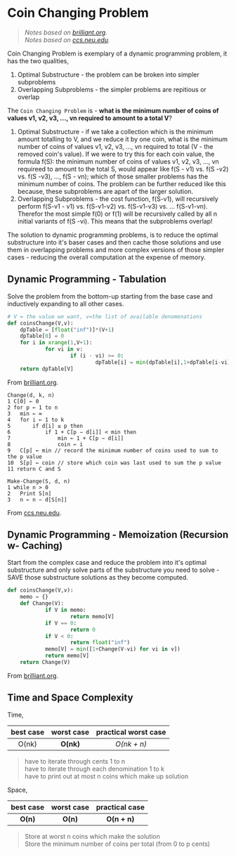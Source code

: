 # Coin Changing Problem
> _Notes based on [brilliant.org][1]._ <br>
> _Notes based on [ccs.neu.edu][2]._ <br>

Coin Changing Problem is exemplary of a dynamic programming problem, it has the two qualities,
1. Optimal Substructure - the problem can be broken into simpler subproblems
2. Overlapping Subproblems - the simpler problems are repitious or overlap

The `Coin Changing Problem` is - __what is the minimum number of coins of values v1, v2, v3, ..., vn required to amount to a total V__?
1. Optimal Substructure - if we take a collection which is the minimum amount totalling to V, and we reduce it by one coin, what is the minimum number of coins of values v1, v2, v3, ..., vn required to total (V - the removed coin's value). If we were to try this for each coin value, the formula f(S): the minimum number of coins of values v1, v2, v3, ..., vn requireed to amount to the total S, would appear like f(S - v1) vs. f(S -v2) vs. f(S -v3), ..., f(S - vn); which of those smaller problems has the minimum number of coins. The problem can be further reduced like this because, these subproblems are apart of the larger solution.
2. Overlapping Subproblems - the cost function, f(S-v1), will recursively perform f(S-v1 - v1) vs. f(S-v1-v2) vs. f(S-v1-v3) vs. ... f(S-v1-vn). Therefor the most simple f(0) or f(1) will be recursively called by all n initial variants of f(S -vi). This means that the subproblems overlap!

The solution to dynamic programming problems, is to reduce the optimal substructure into it's baser cases and then cache those solutions and use them in overlapping problems and more complex versions of those simpler cases - reducing the overall computation at the expense of memory.

## Dynamic Programming - Tabulation
Solve the problem from the bottom-up starting from the base case and inductively expanding to all other cases.
```python
# V = the value we want, v=the list of available denomenations 
def coinsChange(V,v):
    dpTable = [float("inf")]*(V+1)
    dpTable[0] = 0
    for i in xrange(1,V+1):
            for vi in v:
                    if (i - vi) >= 0:
                            dpTable[i] = min(dpTable[i],1+dpTable[i-vi])
    return dpTable[V]
```
From [brilliant.org][1].

```
Change(d, k, n)
1 C[0] ← 0
2 for p ← 1 to n
3   min ← ∞
4   for i ← 1 to k
5       if d[i] ≤ p then
6           if 1 + C[p − d[i]] < min then
7               min ← 1 + C[p − d[i]]
8               coin ← i
9   C[p] ← min // record the minimum number of coins used to sum to the p value
10  S[p] ← coin // store which coin was last used to sum the p value
11 return C and S

Make-Change(S, d, n)
1 while n > 0
2   Print S[n]
3   n ← n − d[S[n]]
```
From [ccs.neu.edu][2].

## Dynamic Programming - Memoization (Recursion w- Caching)
Start from the complex case and reduce the problem into it's optimal substructure and only solve parts of the substructure you need to solve - SAVE those substructure solutions as they become computed.
```python
def coinsChange(V,v):
    memo = {}
    def Change(V):
            if V in memo:
                    return memo[V]
            if V == 0:
                    return 0
            if V < 0:
                    return float("inf")
            memo[V] = min([1+Change(V-vi) for vi in v])
            return memo[V]
    return Change(V)
```
From [brilliant.org][1].

## Time and Space Complexity
Time,

best case | worst case | practical worst case
:---: | :---: | :---:
O(nk) | __O(nk)__ | _O(nk + n)_
> have to iterate through cents 1 to n<br>
> have to iterate through each denomination 1 to k<br>
> have to print out at most n coins which make up solution

Space,

best case | worst case | practical case
:---: | :---: | :---:
__O(n)__ | __O(n)__ | __O(n + n)__
> Store at worst n coins which make the solution<br>
> Store the minimum number of coins per total (from 0 to p cents)

[1]: https://brilliant.org/wiki/problem-solving-dynamic-programming/
[2]: http://www.ccs.neu.edu/home/jaa/CS7800.12F/Information/Handouts/dyn_prog.pdf